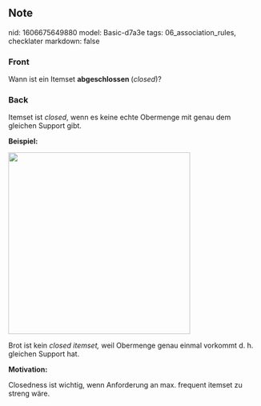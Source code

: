 ## Note
nid: 1606675649880
model: Basic-d7a3e
tags: 06_association_rules, checklater
markdown: false

### Front
<p>Wann ist ein Itemset <b>abgeschlossen </b>(<i>closed</i>)?</p>

### Back
<p>Itemset ist <i>closed</i>, wenn es keine echte Obermenge mit genau dem gleichen Support gibt.</p><p><b>Beispiel:</b></p><p><img src="1e8sz9AUNxXLNoy71SH1.png" style="width: 363px;">
</p><p>Brot ist kein <i>closed itemset, </i>weil Obermenge genau einmal vorkommt d. h. gleichen Support hat.</p><p><b>Motivation:</b></p><p>Closedness ist wichtig, wenn Anforderung an max. frequent itemset zu streng wäre.</p>
